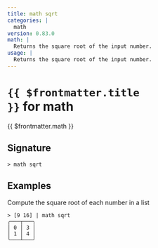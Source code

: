 ```yaml
---
title: math sqrt
categories: |
  math
version: 0.83.0
math: |
  Returns the square root of the input number.
usage: |
  Returns the square root of the input number.
---
```


# <code>{{ $frontmatter.title }}</code> for math

<div class='command-title'>{{ $frontmatter.math }}</div>

## Signature

```> math sqrt ```

## Examples

Compute the square root of each number in a list
```shell
> [9 16] | math sqrt
╭───┬───╮
│ 0 │ 3 │
│ 1 │ 4 │
╰───┴───╯

```
